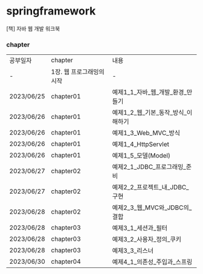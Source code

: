 # springframework
[책] 자바 웹 개발 워크북

### chapter
| | |                       |
|-|-|-----------------------|
|공부일자|chapter| 내용                    |
|-|1장. 웹 프로그래밍의 시작| -                     |
|2023/06/25|chapter01| 예제1_1_자바_웹_개발_환경_만들기  |
|2023/06/26|chapter01| 예제1_2_웹_기본_동작_방식_이해하기 |
|2023/06/26|chapter01| 예제1_3_Web_MVC_방식      |
|2023/06/26|chapter01| 예제1_4_HttpServlet     |
|2023/06/26|chapter01| 예제1_5_모델(Model)       |
|2023/06/27|chapter02| 예제2_1_JDBC_프로그래밍_준비       |
|2023/06/27|chapter02| 예제2_2_프로젝트_내_JDBC_구현       |
|2023/06/28|chapter02| 예제2_3_웹_MVC와_JDBC의_결합       |
|2023/06/28|chapter03| 예제3_1_세션과_필터       |
|2023/06/28|chapter03| 예제3_2_사용자_정의_쿠키       |
|2023/06/28|chapter03| 예제3_3_리스너       |
|2023/06/30|chapter04| 예제4_1_의존성_주입과_스프링       |


